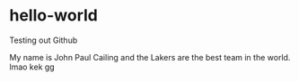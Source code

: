 # hello-world
Testing out Github

My name is John Paul Cailing and the Lakers are the best team in the world. lmao kek gg 
